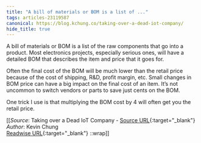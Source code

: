 ```yaml
---
title: "A bill of materials or BOM is a list of ..."
tags: articles-23119587
canonical: https://blog.kchung.co/taking-over-a-dead-iot-company/
hide_title: true
---
```


A bill of materials or BOM is a list of the raw components that go into a product. Most electronics projects, especially serious ones, will have a detailed BOM that describes the item and price that it goes for.

Often the final cost of the BOM will be much lower than the retail price because of the cost of shipping, R&D, profit margin, etc. Small changes in BOM price can have a big impact on the final cost of an item. It’s not uncommon to switch vendors or parts to save just cents on the BOM.

One trick I use is that multiplying the BOM cost by 4 will often get you the retail price.


[[_Source_: Taking over a Dead IoT Company - [Source URL](https://blog.kchung.co/taking-over-a-dead-iot-company/){:target="_blank"}<br>
_Author_: Kevin Chung<br>
[Readwise URL](https://readwise.io/open/453568186){:target="_blank"}
::wrap]]